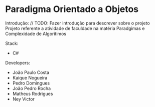 # Paradigma Orientado a Objetos

Introdução:
// TODO: Fazer introdução para descrever sobre o projeto
Projeto referente a atividade de faculdade na matéria Paradgimas e Complexidade de Algoritimos

Stack: 
- C#

Developers:
- João Paulo Costa
- Kaique Nogueira
- Pedro Domingues
- João Pedro Rocha
- Matheus Rodrigues
- Ney Victor

